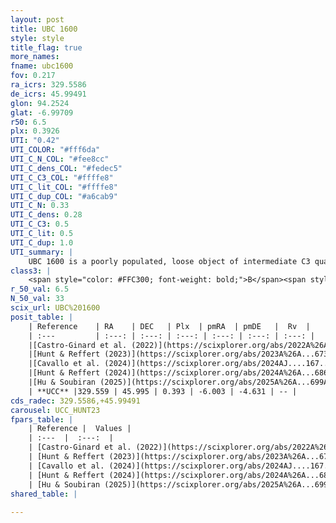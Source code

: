 ```yaml
---
layout: post
title: UBC 1600
style: style
title_flag: true
more_names: 
fname: ubc1600
fov: 0.217
ra_icrs: 329.5586
de_icrs: 45.99491
glon: 94.2524
glat: -6.99709
r50: 6.5
plx: 0.3926
UTI: "0.42"
UTI_COLOR: "#fff6da"
UTI_C_N_COL: "#fee8cc"
UTI_C_dens_COL: "#fedec5"
UTI_C_C3_COL: "#ffffe8"
UTI_C_lit_COL: "#ffffe8"
UTI_C_dup_COL: "#a6cab9"
UTI_C_N: 0.33
UTI_C_dens: 0.28
UTI_C_C3: 0.5
UTI_C_lit: 0.5
UTI_C_dup: 1.0
UTI_summary: |
    UBC 1600 is a poorly populated, loose object of intermediate C3 quality. It was recently reported but it is moderately studied in the literature.
class3: |
    <span style="color: #FFC300; font-weight: bold;">B</span><span style="color: #FFC300; font-weight: bold;">B</span>
r_50_val: 6.5
N_50_val: 33
scix_url: UBC%201600
posit_table: |
    | Reference    | RA    | DEC   | Plx  | pmRA  | pmDE   |  Rv  |
    | :---         | :---: | :---: | :---: | :---: | :---: | :---: |
    |[Castro-Ginard et al. (2022)](https://scixplorer.org/abs/2022A%26A...661A.118C) | 329.58 | 46.02 | 0.4 | -5.97 | -4.64 | -- |
    |[Hunt & Reffert (2023)](https://scixplorer.org/abs/2023A%26A...673A.114H) | 329.597 | 46.048 | 0.403 | -6.048 | -4.667 | -4.8 |
    |[Cavallo et al. (2024)](https://scixplorer.org/abs/2024AJ....167...12C) | 329.727 | 46.031 | 0.401 | -- | -- | -- |
    |[Hunt & Reffert (2024)](https://scixplorer.org/abs/2024A%26A...686A..42H) | 329.597 | 46.048 | 0.403 | -6.048 | -4.667 | -4.8 |
    |[Hu & Soubiran (2025)](https://scixplorer.org/abs/2025A%26A...699A.246H) | 329.727 | 46.031 | -- | -- | -- | -- |
    | **UCC** |329.559 | 45.995 | 0.393 | -6.003 | -4.631 | -- | 
cds_radec: 329.5586,+45.99491
carousel: UCC_HUNT23
fpars_table: |
    | Reference |  Values |
    | :---  |  :---:  |
    | [Castro-Ginard et al. (2022)](https://scixplorer.org/abs/2022A%26A...661A.118C) | `AV=0.381, Dist=2804, logAge=8.013` |
    | [Hunt & Reffert (2023)](https://scixplorer.org/abs/2023A%26A...673A.114H) | `AV50=0.457, diffAV50=0.552, MOD50=11.807, logAge50=8.91` |
    | [Cavallo et al. (2024)](https://scixplorer.org/abs/2024AJ....167...12C) | `AV50=0.4, dMod50=11.74, logAge50=8.95, [Fe/H]50=0.21` |
    | [Hunt & Reffert (2024)](https://scixplorer.org/abs/2024A%26A...686A..42H) | `MassJ=98.2946` |
    | [Hu & Soubiran (2025)](https://scixplorer.org/abs/2025A%26A...699A.246H) | `MA22=-0.18, MA23f=-0.37, MZ23=-0.31, MK24=-0.25, MF24=-0.15` |
shared_table: |
    
---
```


